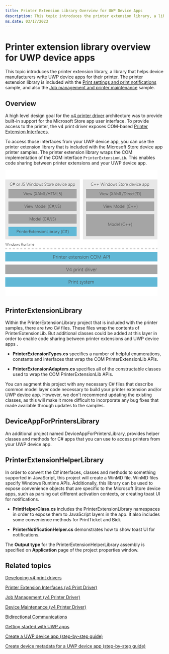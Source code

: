 ```yaml
---
title: Printer Extension Library Overview for UWP Device Apps
description: This topic introduces the printer extension library, a library that helps device manufacturers write UWP device apps for their printer.
ms.date: 03/17/2023
---
```


# Printer extension library overview for UWP device apps

This topic introduces the printer extension library, a library that helps device manufacturers write UWP device apps for their printer. The printer extension library is included with the [Print settings and print notifications](https://github.com/microsoftarchive/msdn-code-gallery-microsoft/tree/master/Official%20Windows%20Platform%20Sample/Print%20settings%20and%20print%20notifications) sample, and also the [Job management and printer maintenance](https://github.com/microsoftarchive/msdn-code-gallery-microsoft/tree/master/Official%20Windows%20Platform%20Sample/Print%20job%20management%20and%20printer%20maintenance) sample.

## Overview

A high level design goal for the [v4 printer driver](../print/v4-printer-driver.md) architecture was to provide built-in support for the Microsoft Store app user interface. To provide access to the printer, the v4 print driver exposes COM-based [Printer Extension Interfaces](/windows-hardware/drivers/ddi/_print/).

To access those interfaces from your UWP device app, you can use the printer extension library that is included with the Microsoft Store device app printer samples. The printer extension library wraps the COM implementation of the COM interface `PrinterExtensionLib`. This enables code sharing between printer extensions and your UWP device app.

![printer extension library overview.](images/373030-printer-app-architecture.png)

## PrinterExtensionLibrary

Within the PrinterExtensionLibrary project that is included with the printer samples, there are two C# files. These files wrap the contents of PrinterExtensionLib. But additional classes could be added at this layer in order to enable code sharing between printer extensions and UWP device apps .

- **PrinterExtensionTypes.cs** specifies a number of helpful enumerations, constants and interfaces that wrap the COM PrinterExtensionLib APIs.

- **PrinterExtensionAdapters.cs** specifies all of the constructable classes used to wrap the COM PrinterExtensionLib APIs.

You can augment this project with any necessary C# files that describe common model layer code necessary to build your printer extension and/or UWP device app. However, we don't recommend updating the existing classes, as this will make it more difficult to incorporate any bug fixes that made available through updates to the samples.

## DeviceAppForPrintersLibrary

An additional project named DeviceAppForPrintersLibrary, provides helper classes and methods for C# apps that you can use to access printers from your UWP device app.

## PrinterExtensionHelperLibrary

In order to convert the C# interfaces, classes and methods to something supported in JavaScript, this project will create a WinMD file. WinMD files specify Windows Runtime APIs. Additionally, this library can be used to expose convenience objects that are specific to the Microsoft Store device apps, such as parsing out different activation contexts, or creating toast UI for notifications.

- **PrintHelperClass.cs** includes the PrinterExtensionLibrary namespaces in order to expose them to JavaScript layers in the app. It also includes some convenience methods for PrintTicket and Bidi.

- **PrinterNotificationHelper.cs** demonstrates how to show toast UI for notifications.

The **Output type** for the PrinterExtensionHelperLibrary assembly is specified on **Application** page of the project properties window.

## Related topics

[Developing v4 print drivers](../print/v4-printer-driver.md)

[Printer Extension Interfaces (v4 Print Driver)](/windows-hardware/drivers/ddi/_print/)

[Job Management (v4 Printer Driver)](../print/job-management.md)

[Device Maintenance (v4 Printer Driver)](../print/device-maintenance.md)

[Bidirectional Communications](../print/bidirectional-communication.md)

[Getting started with UWP apps](getting-started.md)

[Create a UWP device app (step-by-step guide)](step-1--create-a-uwp-device-app.md)

[Create device metadata for a UWP device app (step-by-step guide)](step-2--create-device-metadata.md)
